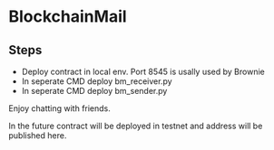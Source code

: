 # BlockchainMail

## Steps

- Deploy contract in local env. Port 8545 is usally used by Brownie
- In seperate CMD deploy bm_receiver.py
- In seperate CMD deploy bm_sender.py

Enjoy chatting with friends.

In the future contract will be deployed in testnet and address will be published here.
